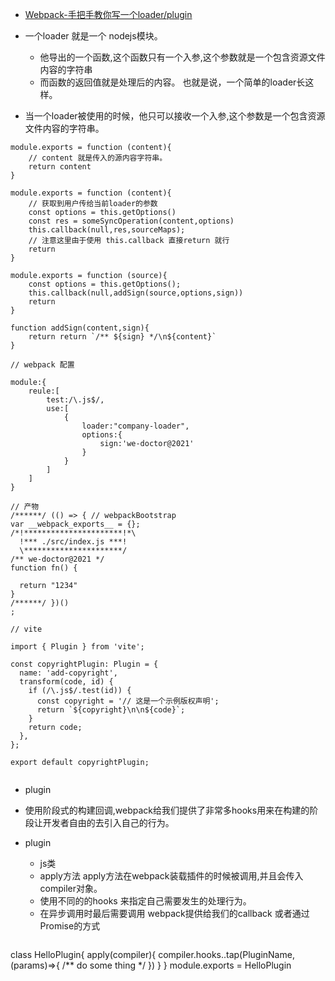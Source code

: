 * [Webpack-手把手教你写一个loader/plugin](https://juejin.cn/post/6976052326947618853)

* 一个loader 就是一个 nodejs模块。
    - 他导出的一个函数,这个函数只有一个入参,这个参数就是一个包含资源文件内容的字符串
    - 而函数的返回值就是处理后的内容。 也就是说，一个简单的loader长这样。
* 当一个loader被使用的时候，他只可以接收一个入参,这个参数是一个包含资源文件内容的字符串。
```
module.exports = function (content){
    // content 就是传入的源内容字符串。
    return content
}

module.exports = function (content){
    // 获取到用户传给当前loader的参数
    const options = this.getOptions()
    const res = someSyncOperation(content,options)
    this.callback(null,res,sourceMaps);
    // 注意这里由于使用 this.callback 直接return 就行
    return 
}

module.exports = function (source){
    const options = this.getOptions();
    this.callback(null,addSign(source,options,sign))
    return
}

function addSign(content,sign){
    return return `/** ${sign} */\n${content}`
}

// webpack 配置

module:{
    reule:[
        test:/\.js$/,
        use:[
            {
                loader:"company-loader",
                options:{
                    sign:'we-doctor@2021'
                }
            }
        ]
    ]
}

// 产物
/******/ (() => { // webpackBootstrap
var __webpack_exports__ = {};
/*!**********************!*\
  !*** ./src/index.js ***!
  \**********************/
/** we-doctor@2021 */
function fn() {
  
  return "1234"
}
/******/ })()
;

```


```
// vite

import { Plugin } from 'vite';

const copyrightPlugin: Plugin = {
  name: 'add-copyright',
  transform(code, id) {
    if (/\.js$/.test(id)) {
      const copyright = '// 这是一个示例版权声明';
      return `${copyright}\n\n${code}`;
    }
    return code;
  },
};

export default copyrightPlugin;


```

* plugin 
* 使用阶段式的构建回调,webpack给我们提供了非常多hooks用来在构建的阶段让开发者自由的去引入自己的行为。



* plugin  
  - js类   
  - apply方法  apply方法在webpack装载插件的时候被调用,并且会传入 compiler对象。
  - 使用不同的的hooks 来指定自己需要发生的处理行为。
  - 在异步调用时最后需要调用 webpack提供给我们的callback 或者通过 Promise的方式


  ```
class HelloPlugin{
  apply(compiler){
    compiler.hooks.<hookName>.tap(PluginName,(params)=>{
      /** do some thing */
    })
  }
}
module.exports = HelloPlugin



  ```